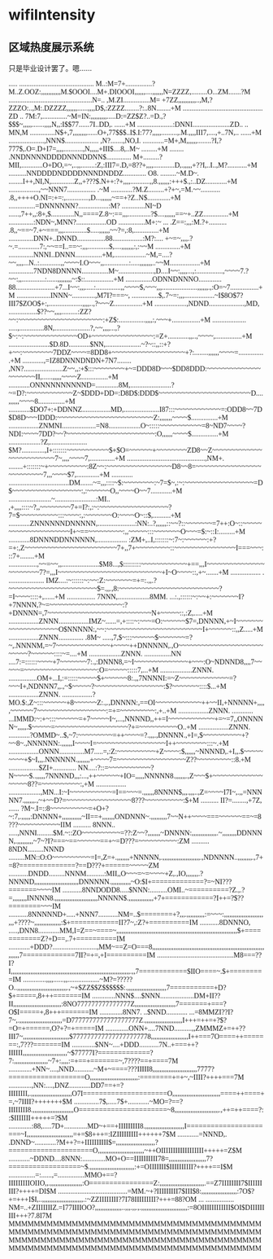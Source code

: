 # wifiIntensity
## 区域热度展示系统

只是毕业设计罢了。嗯……

<font face="Console">
..... .......................................... M..:M=7+...............?M..Z.OOZ:,,,,,,,,,,,M.$OOOI....M+.DIOOOI,,,,,,....,,,,,,N=ZZZZ,.........O...ZM.......?M
 ...............................................N=.. ,M.ZI...............M= +7ZZ,,,,,,,,,,..,M,?ZZZO:..,M:.DZZZZ,,,,,,......,,,,D$,:ZZZZ........?:..8N........+M
 ............................................. ZD ..  7M:7,..............~M=IN:,,,,,,,,,.....D:=ZZ$Z?..=D.,?$$$~,,,,,.......,,,,N,,:I$$77......7I..DD,. ......+M
....................:DNNI.....................ZD.. ..  MN,M ..............N$+,7,,,,,,,,......O+,77$$$..I$.I:77?,,,,,.........,.M.,,,,III7,....,+..7N,.. ......+M
....................,NNN$................... ,N?.......,NO,I. ............=M+,M,,,,,,........?I,?777$,.O=.D+I7=,,,,...........,N,,,,,+III$....8,..M~ .........+M
 ........ .NNDNNNNDDDDNNNDDNN$.............. M+.........?MII,............O+DO,=~,..,,........:Z,:III7=.D,=8??+,,,,............D,.,,,,,+??I,..I..,M?...........+M
 ..........NNDDDDNDDDDNNNDNDDZ............. O8. .........~M.D~. ........I++,NI,N,.............Z,,+???$.N++:?+,,,,...........,,8.,,,,,,:+++$.,:..DZ............+M
 .................,~~NNN7................ .~M ............?M.Z.........+?+~,=M.~~........... .8,,++++O.NI=:+=:,.............,D...,,,,,,~==+?Z..N$.............+M
 ...............=DNNNNNN?.................:M? .............NI~D ......,7++,,:8+,$.............N,,====Z.8~:==,,,.............?$....,,,,,,==~+..ZZ..............+M
 ..............:NDN~,MNN?.................OD ...............M+:~ ... .Z==:,,,:M.?+.......... .8,,~==~7.+~===,,,.............$.....,,,,,,~~?=,:8,..............+M
 ..............DNN+..DNND................88.................:M?:.... +~=~,,,,.?~.=............7:,~~==I..==~:,,,............$,....,,,,,,,:,:~~M  ..............+M
 ..............NNNI..DNNN...............+M,..................~M,=....?~~,,,,...N..:............,,~~~~I.O~~~,,..............:.....,,,,,,,..~~M.................+M
 ..............7NDN8DNNNN...............M~....................,D....I~~:,,,,...,:...............,~~~~7.?~~:,,.............:......,,,,,,,,~:$::................+M
 ...............ODNNDNNNO............. 88......................+7...I~~:,,,.....:..............,,~~~~$,~~~,,,....................,,,,,,.,:O=~7................+M
 ...................INNN~.............,M7I?===~, ...............$,.7~=:,,,.................~I$8O$7?III7$ZOO$+:,...................,,,,..,?~~~Z................+M
 ..................,NDND....................,MD, ................$??~~,,,,.........:ZZ?~~:~~~~~~~~~~~~~~~~~~~~~~:+Z$:...............,,,,:,~~~+................+M
 ...................   .....,..............8N,....................?,~~,,,,...,?$~:~:~~~~~~~~~~~~~~OD+~~~~~~~~~~~~~~~~:=Z+............,,..,~~~~,...............+M
 .......................$D.8D............$NN,....................~?~::,,::+?+~~:~~~~~~~~7DDZ~~~~=8DD8+~~~~~~~~~~~~~~~~~~~+?:........,,,,,,~~~~=...............+M
 ............,=IZ8DNNNDNDN+7N7........ ,NN?......................Z~~,,:+$:::~~~~~~~~+~=DDD8D~~~$DD8DDD:~~~~~~~~~~~~~~~~~~~~~II,......,,,,,~~~~Z...............+M
 ............ONNNNNNNNNND=.............8M,.......................?~=D?:~~~~~~~~~~~~Z~$DDD+DD=:D8D$:DDD$~~~~~~~~~~~~~~~~~~~~~~~~D....,,,,,,~~~~8...............+M
 ............$DO7+:+DDNNZ................MD,....................I87:::~~~~~~~~~~~~=:ODD8~~7D$D8D~~~IDDD:~~~~~~~~~~~~~~~~~~~~~~~~~Z:,,,,,,,~~~~$...............+M
 .................ZNMNI...................=N8..................O~:::::~~~~~~~~~~~=8~ND7~~~~?NDI:~~~~7DD?~~?~~~~~~~~~~~~~~~~~~~~~~~:O,,,,,,~~~~$...............+M
 ..................?Z,..................... $M?.............,I+:::::::~~~~~~~~~~~$+$O=~~~~~~+~~~~~~~~ZD8~~Z~~~~~~~~~~~~~~~~~~~~~~~~~7~,,,,~~~~7,..............+M
 ............................................,NM+. ........+:::::::~+~~~~~~~~~~:8Z~~:~~~~~~~~~~~~~~~~~D8~~8=~~~~~~~~~~~~~~~~~~~~~~~~~~7,,,~~~~$7,.............+M
 ............ ..................................DM.......~=,,,::::~$:~~~~~~~~:~7=$~,:~:~~~~~~~~~~~~~~~~~~=D$~~~~~~~~~~~~~~~~~~:,:~~~~~~O,,~~~~O~~7............+M
 ........................~.......................:MI.. ,+,,,,::::~?,,~~~~~~~~7+=I?:,:~:~~~~~~~~~~~~~~~~~~?7=$~~~~~~~~~~:::~~~~:,:~~~~~~~O:~~~~O~::$,..........+M
 ............ZNNNNNNDNNNNN,.....................:NN:..?,,,,,,::~~?::~~~~~~~=7++:O~::~~~~~~~~~~~~~~~~~~~~~I+~==~~~~~~~~~:,,~~~~~:::~~~~~~~O~~~=$:~::I:.........+M
 ............8DNNNDDNNNNNN,.................  :ZM+,..I,:::::::~:7~:~~~~~~:+?=+:,Z~~~~~~~~~~~~~~~~~~~~~~~~7+,,7+~~~~~~~~~::~~~~~~~~~~~~~~~~I===~~~:::7+........+M
................,~~=~~,,.....................$M8...,$:::::::::~~~~~~~~~~~~+==,,,I~~~~~~~~~~~~~~~~~~~~~~~7?=,,,I~~~~~~~~~~~~~~~~~~~~~~~~~~~+I~O~~~~::,+~.......+M
 ................. .  .................... IMZ....:~::::::~:~~:Z:~~~~~~~=+=:.,,.?~~~~~~~~~~~~~~~~~~~~~~~$=.,,.,8:~~~~~~~~~~~~~~~~~~~~~~~~~~?=I~~~~::::+,......+M
 ................ 7NNN,..................8MM. ...:.,::::::~:~~+:~~~~~~~I?+7NNNN,?~=~~~~~~~~~~~~~~~~~~~:?+DNNNN=,7~~~~~~~~~~~~~~~~~~~~~~~~~~~N+~~~~~::,:Z,.....+M
 .................ZNNN.................IMZ~......=,+::::~:~~~=O:~~~~~~$7=,DNNNN,+~I~~~~~~~~~~~~~~~~~~~~O$NNNNN:,~~:~~~~~~~~~~~~~~~~~~~~~~~~~I+~~~~~~::,,Z.....+M
 .................ZNNN.............. .8M~ .....,7,$~:::~~~~~~$~~~~~~~=?~,.NNNNM,=~7~~~~~~~~~~~~~~+~~~~++DNNNNN,.,O~~~~~~~~~~~~~~~~~~~~~~~~~~~?~~~~~~::::~=....+M
..................ZNNN. ...............NN  ....7:=::::::~~~~+7~~~~~~~7:.,:DNNN8,=~I~~~~~~~~~~~~~~+~~~:O~NDNND8,,,,7~~~~~=~~~~~~~~~~~~~~~~~~~:O=~~~~~:::::7,...+M
..................ZNNN. ................OM+...I,:=:::::~~~~~$+~~~~~~8:.,,7NNNNI:=~Z~~~~~~~~~~~~~=?~~~I+,NDNNN7,,.,~$~~~~~?~~~~~~~~~~~~~~~~~~:$?~~~~~~~::::$...+M
 .................ZNNN. .................?MO.$:,Z~:::~~~~~~+8~~~~~~Z:.,.,DNNNN:,==OI~~~~~~~~~~~~++~~II,+NNNNN+,,,,,~~~~~~7~~~~~~~~~~~~~~~~~~:=+=~~~~~~~~~:,+..+M
 .................ZNNN. ............ ...IMMD:~:+~:::~~~~~~=+7~~~~~I~,...,NNNND,,++=I~~~~~~~~~~~~+=~=7,,ONNNNN~,,,,,.$~~~~~=~~~~~~~~~~~~~~~~~~~?+=~~~~~~~~~~O..+M
 .................ZNNN. ............?OMMD~..$,~7:~~~~~~~~~=++~~~~=?.,,,.,DNNNN.,+I=,$~~~~~~~~~~+?~~8~.,NNNNNN:.,,,,,,I~~~~I=~~~~~~~~~~~~~~~~~~I++~~~~~~~~:::~.+M
 .................ONNN..............M7.....=,:Z:~~~~~~~~~~+Z~~~~:$,,,,,,~NNNND,.+I,,.$~~~~~~~~~+$~I,,,.NNNNNN.,,,,,,,+~~~~7=~~~~~~~~~~~~~~~~~~Z??~~~~~~~~~::8.+M
 .................$ZI+............. NN....:?::=~~~~~~~~~~~?N~~~~$..,,,,,7NNNND,,,:...,++~~~~~~+IO=,,,,,NNNNN8.,,,,,,.,Z~~~$+~~~~~~~~~~~~~~~~~~8??=~~~~~~~~~~:,+M
................. ..................,MN...I:~I~~~~~~~~~~~=I==~~~=.,,,,,,8NNNN$,,,.,,,..,Z=~~~~I7I~,.,,=NNNNN7.,,,,,,.,~+~~D?=~~~~~~~~~~~~~~~~~8???~~~~~~~~~~:$+M
 .......... II?=........,+7Z, ...... ?M~.I=::8~~~~~~~~~~=+O+?~:7,.,,,,,:DNNNN+,,,,,,,,,,,~II==+,,,,,,,ONDNNN~.,,,,,,,,,7~~N++~~~~===~~~~~~==~=8???~~~~~~~~~~~IIM
 .......... 8NNN.. .....,NNNI.........$M.~::ZO~~~~~~~~~~=??:Z~~?,,,,,,,~DNNNN:,,,,,,,,,,,,,,.~,,,,,,,,DDNNNN,.,,,,,,,,,~7~?I?===~==~~~~~~==+~=D???=~~~~~~~~~~:ZM
 .......... 8NDN.........NNND .........MN::O:O~~~~~~~~~~=I=,Z=+.,,,,,,,+NNNNN,.,,,,,,,,,,,,,,,,,,,,,.,NDNNNN..,,,,,,,,.,7+=8?==============?==D???+======~~~~~ZM
 ...........DNDD.........NNNM..........:MII,,O~~~=~=~~~~+Z,.,IO,,,,,,,.?NNNND,,,,,,,,,,,,,,,,,,,,,,,,,DNNNNN.,,,,,,,,,,,~O:$I+=============?=~NI???=======~~~~IM
 ...........8NNDODD8.....$NNN:..........OMI..~==========?Z.,.?=,,,,,,,,INNNN8.,,,,,,,,,,,,,,,,,,,,,,,,NNNNN$.,,,,,,,,,,,,,,+7+============?I++=?$??========~~~IM
 ...........8NNNNND+.....+NNN7...........NM=..$========+?,,,.,,,,,,,,,,:=~~~:,,,,,,,,,,,,,,,,,,,,,,,,,+????~,,,,,,,,,,,,,,,:$+============II?7~,:Z?+==========IM
 ...........8DNNNO, .....,DNN8............MM,I=Z==~====~,,,,,,,,,,,,,,,,,,,,,,,,,,,,,,,,,,,,,,,,,,,,,,,,,,,,,,,,,,,,,,,,,,,,$+============Z?+D==,.7+==========IM
............+DDD?.........................,MM~==Z=O===8,,,,,,,,,,,,,,,,,,,,,,,,,,,,,,,,,,,,,,,,,,,,,,,,,,,,,,,,,,,,,,,,,,,,,7=============7II?=+=,+I==========IM
 ...........................................M8===??I?I,,,,,,,,,,,,,,,,,,,,,,,,,,,,,,,,,,,,,,,,,,,,,,,,,,,,,,,,,,,,,,,,,,,.,,7============$IIO====~.$+=========IM
 .............,,,,......,,..................~M?=?????O..,,,,,,,,,,,,,,,,,,,,,,,,,,,,.,~+$ZZ$$Z$$$$$$:.,,,,,,,,,,,,,,,,,,,,,,7===========+D?$+=====,8+++=======IM
 .............NNN$....$NNN...................DM+II??II,,,,,,,,,,,,,,,,,,,,,,,,,,,:8NO777777777777777Z,,,,,,,,,,,,,,,,,,,,,,,7=======+===?O$I=====+,8+++=======IM
 .............8NN7. ..$NND............ ...=8MMZI??I?7~,.,,,,,,,,,,,,,,,,,,,,,,,,=D7777777777777777777Z.,,,,,,,,,,,,,,,,,,,,,I+++=++=+?$?=O=+======,O?+?=+=====IM
 .............ONN+....7NND..........,,ZMMMZ+=++??III7~,,,,,,,,,,,,,,,,,,,,,,,,,,$7777777777777777777778,,,,,,,,,,,,,,,,,,,,,I++===7O====++=======:,7???=======IM
 .............$NN~....+DDD...........7N..+===++?IIIIII,,,,,,,,,,,,,,,,,,,,,,,,,~$77777I?=============?7:,,,,,,,,,,,,,,,,,,,~7+:,,,,:=+==+=======~,7????==+====7M
 .............+NN~....,NND...........~M+~====???IIIII8,,,,,,,,,,,,,,,,,,,,,,,,,7777?===================O,,,,,,,,,,,,,,,,,,,,,,,,,,,:========+=+~,~IIII?++++===7M
 .............,NN:....,DNZ............DD7==+=?IIIIIIII,.,,,,,,,,,,,,,,,,,,,,,,,O7I=====================O,,,,,,,,,,,,,,,,,,,,,,,,,,,====++====+=,~7IIII?+++++++$M
 ..............7$,.....7$+............~MO=?==?IIIIIIII8.,,,,,,,,,,,,,,,,,,,,,,,O======================~8,,,,,,,,,,,,,,,,,,,,,,,,,.,++=++====?::$IIIIIII+++++=?$M
 .............:88,.....7D+.............MD~+==+IIIIIIIII8.,,,,,,,,,,,,,,,,,,,,,,I======================~I,,,,,,,,,,,,,,,,,,,,,,,,,,=+=$8+++=:IZIIIIIIIII++++++7$M
 ............=NNND,. .DNND~............?M++?=+IIIIIIIIII$=,,,,,,,,,,,,,,,,,,,,,,?=====================O,,,,,,,,,,,,,,,,,,,,,,,,,,~++OIIIIIIIIIIIIIIIIII+++++=Z$M
 ............~DDND....8NNN:.............MO+O==IIIIIIIIII78=,,,,,,,,,,,,,,,,,,,,,7?==================~$.,,,,,,,,,,,,,,,,,,,,,,,,,:+=OIIIIIII$IIIIIIIIII?++++==I$M
...............=:......,=...............MMO+==?IIIIIIIIIOIIO,,.,,,,,,,,,,,,,,,,,,:O================Z:,,,,,,,,,,,,,,,,,,,,,,,,,.==Z7IIIIIIII7$IIIIIIIII?++++=DI$M
 .......................................=MM.~+?IIIIIIIII7$III$8:,,,,,,,,,,,,,,,,,,,,:7O$?+=+++I$I,..,,,,,,,,,,,,,,,,,,,,,,,.:~ZZIIIIIIII?7I78IIIIIIIII?+++=88?OM
...         ................             NM=..+ZIIIIIIIZ.=I77IIIIOO?,,,,,,,,,,,,,,,..,,,.,,.,.,,,,,,,,,,,,,,,,,,,,,,,,,,:=8OIIIIIIIIIIII$OI$DIIIIIIIII+++?7.8I7M
MMMMMMMMMMMMMMMMMMMMMMMMMMMMMMMMMMMMMMMMMMMMMMMMMMMMMMMMMMMMMMMMMMMMMMMMMMMMMMMMMMMMMMMMMMMMMMMMMMMMMMMMMMMMMMMMMMMMMMMMMMMMMMMMMMMMMMMMMMMMMMMMMMMMMMMMMMMMMMMM
</font>